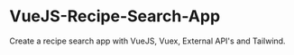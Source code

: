 # VueJS-Recipe-Search-App
Create a recipe search app with VueJS, Vuex, External API's and Tailwind.
